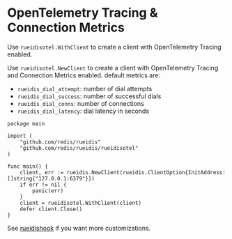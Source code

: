 # OpenTelemetry Tracing & Connection Metrics

Use `rueidisotel.WithClient` to create a client with OpenTelemetry Tracing enabled.

Use `rueidisotel.NewClient` to create a client with OpenTelemetry Tracing and Connection Metrics enabled.
default metrics are:
- `rueidis_dial_attempt`: number of dial attempts
- `rueidis_dial_success`: number of successful dials
- `rueidis_dial_conns`: number of connections
- `rueidis_dial_latency`: dial latency in seconds

```golang
package main

import (
    "github.com/redis/rueidis"
    "github.com/redis/rueidis/rueidisotel"
)

func main() {
    client, err := rueidis.NewClient(rueidis.ClientOption{InitAddress: []string{"127.0.0.1:6379"}})
    if err != nil {
        panic(err)
    }
    client = rueidisotel.WithClient(client)
    defer client.Close()
}
```

See [rueidishook](../rueidishook) if you want more customizations.